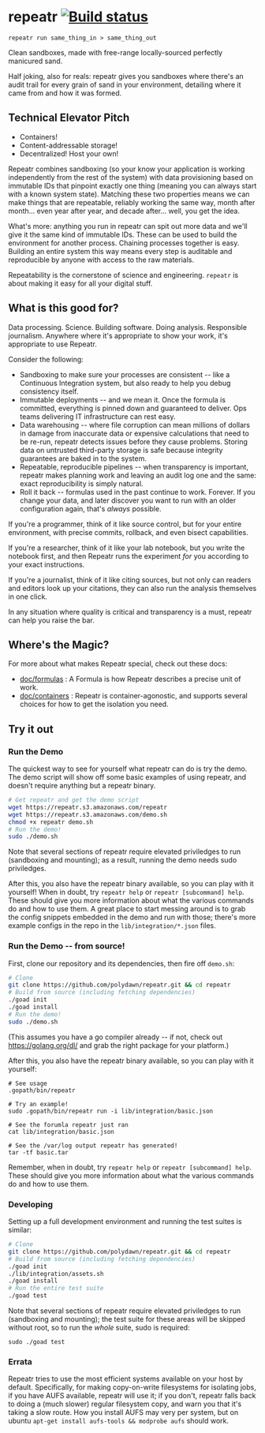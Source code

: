 # repeatr [![Build status](https://img.shields.io/travis/polydawn/repeatr/master.svg?style=flat-square)](https://travis-ci.org/polydawn/repeatr)

```
repeatr run same_thing_in > same_thing_out
```

Clean sandboxes, made with free-range locally-sourced perfectly manicured sand.

Half joking, also for reals: repeatr gives you sandboxes where there's an audit trail for every grain of sand in your environment, detailing where it came from and how it was formed.



Technical Elevator Pitch
------------------------

- Containers!
- Content-addressable storage!
- Decentralized! Host your own!

Repeatr combines sandboxing (so your know your application is working independently from the rest of the system)
with data provisioning based on immutable IDs that pinpoint exactly one thing (meaning you can always start with a known system state).
Matching these two properties means we can make things that are repeatable,
reliably working the same way, month after month... even year after year, and decade after... well, you get the idea.

What's more: anything you run in repeatr can spit out more data and we'll give it the same kind of immutable IDs.
These can be used to build the environment for another process.
Chaining processes together is easy.
Building an entire system this way means every step is auditable and reproducible by anyone with access to the raw materials.

Repeatability is the cornerstone of science and engineering.
`repeatr` is about making it easy for all your digital stuff.


What is this good for?
----------------------

Data processing.  Science.  Building software.  Doing analysis.  Responsible journalism.
Anywhere where it's appropriate to show your work, it's appropriate to use Repeatr.

Consider the following:

- Sandboxing to make sure your processes are consistent -- like a Continuous Integration system, but also ready to help you debug consistency itself.
- Immutable deployments -- and we mean it.  Once the formula is committed, everything is pinned down and guaranteed to deliver.  Ops teams delivering IT infrastructure can rest easy.
- Data warehousing -- where file corruption can mean millions of dollars in damage from inaccurate data or expensive calculations that need to be re-run, repeatr detects issues before they cause problems.  Storing data on untrusted third-party storage is safe because integrity guarantees are baked in to the system.
- Repeatable, reproducible pipelines -- when transparency is important, repeatr makes planning work and leaving an audit log one and the same: exact reproducibility is simply natural.
- Roll it back -- formulas used in the past continue to work.  Forever.  If you change your data, and later discover you want to run with an older configuration again, that's *always* possible.

If you're a programmer, think of it like source control, but for your entire environment, with precise commits, rollback, and even bisect capabilities.

If you're a researcher, think of it like your lab notebook, but you write the notebook first, and then Repeatr runs the experiment *for* you according to your exact instructions.

If you're a journalist, think of it like citing sources, but not only can readers and editors look up your citations, they can also run the analysis themselves in one click.

In any situation where quality is critical and transparency is a must, repeatr can help you raise the bar.



Where's the Magic?
------------------

For more about what makes Repeatr special, check out these docs:

- [doc/formulas](doc/formulas.md) : A Formula is how Repeatr describes a precise unit of work.
- [doc/containers](doc/containers.md) : Repeatr is container-agonostic, and supports several choices for how to get the isolation you need.

Try it out
----------

### Run the Demo

The quickest way to see for yourself what repeatr can do is try the demo.
The demo script will show off some basic examples of using repeatr, and doesn't require anything but a repeatr binary.


```bash
# Get repeatr and get the demo script
wget https://repeatr.s3.amazonaws.com/repeatr
wget https://repeatr.s3.amazonaws.com/demo.sh
chmod +x repeatr demo.sh
# Run the demo!
sudo ./demo.sh
```

Note that several sections of repeatr require elevated priviledges to run (sandboxing and mounting);
as a result, running the demo needs sudo priviledges.

After this, you also have the repeatr binary available, so you can play with it yourself!
When in doubt, try `repeatr help` or `repeatr [subcommand] help`.
These should give you more information about what the various commands do and how to use them.
A great place to start messing around is to grab the config snippets embedded in the demo and run with those;
there's more example configs in the repo in the `lib/integration/*.json` files.


### Run the Demo -- from source!

First, clone our repository and its dependencies, then fire off `demo.sh`:

```bash
# Clone
git clone https://github.com/polydawn/repeatr.git && cd repeatr
# Build from source (including fetching dependencies)
./goad init
./goad install
# Run the demo!
sudo ./demo.sh
```

(This assumes you have a go compiler already -- if not, check out https://golang.org/dl/ and grab the right package for your platform.)

After this, you also have the repeatr binary available, so you can play with it yourself:

```
# See usage
.gopath/bin/repeatr

# Try an example!
sudo .gopath/bin/repeatr run -i lib/integration/basic.json

# See the forumla repeatr just ran
cat lib/integration/basic.json

# See the /var/log output repeatr has generated!
tar -tf basic.tar
```

Remember, when in doubt, try `repeatr help` or `repeatr [subcommand] help`.
These should give you more information about what the various commands do and how to use them.


### Developing

Setting up a full development environment and running the test suites is similar:

```bash
# Clone
git clone https://github.com/polydawn/repeatr.git && cd repeatr
# Build from source (including fetching dependencies)
./goad init
./lib/integration/assets.sh
./goad install
# Run the entire test suite
./goad test
```

Note that several sections of repeatr require elevated priviledges to run (sandboxing and mounting);
the test suite for these areas will be skipped without root, so to run the *whole* suite, sudo is required:

```
sudo ./goad test
```


### Errata

Repeatr tries to use the most efficient systems available on your host by default.
Specifically, for making copy-on-write filesystems for isolating jobs, if you have AUFS available,
repeatr will use it; if you don't, repeatr falls back to doing a (much slower) regular filesystem copy,
and warn you that it's taking a slow route.
How you install AUFS may very per system, but on ubuntu `apt-get install aufs-tools && modprobe aufs` should work.
